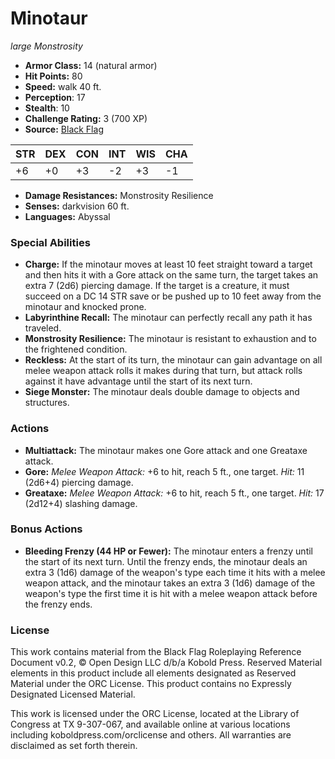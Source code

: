 # Minotaur

*large* *Monstrosity*

- **Armor Class:** 14 (natural armor)
- **Hit Points:** 80 
- **Speed:** walk 40 ft.
- **Perception**: 17
- **Stealth**: 10
- **Challenge Rating:** 3 (700 XP)
- **Source:** [Black Flag](https://koboldpress.com/kpstore/product/tovrpg-pg-mv/)

| STR | DEX | CON | INT | WIS | CHA |
| --- | --- | --- | --- | --- | --- |
| +6 | +0 | +3 | -2 | +3 | -1 |

- **Damage Resistances:** Monstrosity Resilience
- **Senses:** darkvision 60 ft.
- **Languages:** Abyssal

### Special Abilities

- **Charge:** If the minotaur moves at least 10 feet straight toward a target and then hits it with a Gore attack on the same turn, the target takes an extra 7 (2d6) piercing damage. If the target is a creature, it must succeed on a DC 14 STR save or be pushed up to 10 feet away from the minotaur and knocked prone.
- **Labyrinthine Recall:** The minotaur can perfectly recall any path it has traveled.
- **Monstrosity Resilience:** The minotaur is resistant to exhaustion and to the frightened condition.
- **Reckless:** At the start of its turn, the minotaur can gain advantage on all melee weapon attack rolls it makes during that turn, but attack rolls against it have advantage until the start of its next turn.
- **Siege Monster:** The minotaur deals double damage to objects and structures.

### Actions

- **Multiattack:** The minotaur makes one Gore attack and one Greataxe attack.
- **Gore:** _Melee Weapon Attack:_ +6 to hit, reach 5 ft., one target. _Hit:_ 11 (2d6+4) piercing damage.
- **Greataxe:** _Melee Weapon Attack:_ +6 to hit, reach 5 ft., one target. _Hit:_ 17 (2d12+4) slashing damage.

### Bonus Actions

- **Bleeding Frenzy (44 HP or Fewer):** The minotaur enters a frenzy until the start of its next turn. Until the frenzy ends, the minotaur deals an extra 3 (1d6) damage of the weapon's type each time it hits with a melee weapon attack, and the minotaur takes an extra 3 (1d6) damage of the weapon's type the first time it is hit with a melee weapon attack before the frenzy ends.


### License

This work contains material from the Black Flag Roleplaying Reference Document v0.2, © Open Design LLC d/b/a Kobold Press. Reserved Material elements in this product include all elements designated as Reserved Material under the ORC License. This product contains no Expressly Designated Licensed Material.

This work is licensed under the ORC License, located at the Library of Congress at TX 9-307-067, and available online at various locations including koboldpress.com/orclicense and others. All warranties are disclaimed as set forth therein.
